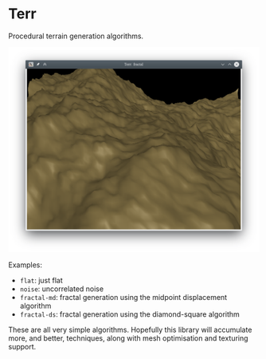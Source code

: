 Terr
====

Procedural terrain generation algorithms.

![Example](/fractal.png?raw=true)

Examples:

-   `flat`: just flat
-   `noise`: uncorrelated noise
-   `fractal-md`: fractal generation using the midpoint displacement algorithm
-   `fractal-ds`: fractal generation using the diamond-square algorithm

These are all very simple algorithms. Hopefully this library will accumulate
more, and better, techniques, along with mesh optimisation and texturing
support.
